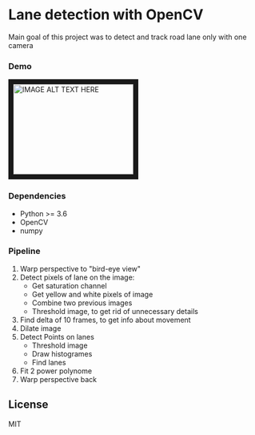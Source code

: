 # Lane detection with OpenCV
Main goal of this project was to detect and track road lane only with one camera
### Demo
<a href="http://www.youtube.com/watch?feature=player_embedded&v=Cr9Jy1n9ZdU
" target="_blank"><img src="http://img.youtube.com/vi/Cr9Jy1n9ZdU/0.jpg" 
alt="IMAGE ALT TEXT HERE" width="240" height="180" border="10" /></a>
### Dependencies
* Python >= 3.6 
* OpenCV
* numpy

### Pipeline
1. Warp perspective to "bird-eye view"
2. Detect pixels of lane on the image:
    * Get saturation channel
    * Get yellow and white pixels of image
    * Combine two previous images
    * Threshold image, to get rid of unnecessary details
3. Find delta of 10 frames, to get info about movement
4. Dilate image
5. Detect Points on lanes
    * Threshold image
    * Draw histogrames
    * Find lanes
6. Fit 2 power polynome
7. Warp perspective back

License
----

MIT
